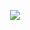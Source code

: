 <p align="center">
  <img style="text-align: center;" src="https://media2.giphy.com/media/v1.Y2lkPTc5MGI3NjExbHdpMW1pbGRsYXVlOXRlYWVheXF3OGw1ajcxN3k1ejVkcjh4dms1MCZlcD12MV9pbnRlcm5hbF9naWZfYnlfaWQmY3Q9Zw/l3q2up9FZPFncIt1e/giphy.gif">
</p>
